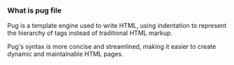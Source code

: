 ### What is pug file

Pug is a template engine used to write HTML, using indentation to represent the hierarchy of tags instead of traditional HTML markup.

Pug's syntax is more concise and streamlined, making it easier to create dynamic and maintainable HTML pages.
